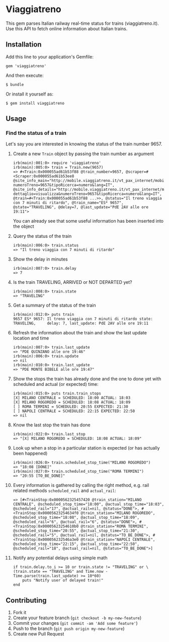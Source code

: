 # Viaggiatreno

<!-- [![Build Status](https://travis-ci.org/mbologna/viaggiatreno.svg)](https://travis-ci.org/mbologna/viaggiatreno)
[![Code Climate](https://codeclimate.com/repos/569a5314b23bff7a6c011fb0/badges/7a1d250d86b806acee6c/gpa.svg)](https://codeclimate.com/repos/569a5314b23bff7a6c011fb0/feed)
[![Test Coverage](https://codeclimate.com/repos/569a5314b23bff7a6c011fb0/badges/7a1d250d86b806acee6c/coverage.svg)](https://codeclimate.com/repos/569a5314b23bff7a6c011fb0/coverage)
[![Issue Count](https://codeclimate.com/repos/569a5314b23bff7a6c011fb0/badges/7a1d250d86b806acee6c/issue_count.svg)](https://codeclimate.com/repos/569a5314b23bff7a6c011fb0/feed) -->

This gem parses Italian railway real-time status for trains (viaggiatreno.it).
Use this API to fetch online information about Italian trains.

## Installation

Add this line to your application's Gemfile:

    gem 'viaggiatreno'

And then execute:

    $ bundle

Or install it yourself as:

    $ gem install viaggiatreno

## Usage

### Find the status of a train

Let's say you are interested in knowing the status of the train number 9657.

1. Create a new `Train` object by passing the train number as argument

    ```
    irb(main):001:0> require 'viaggiatreno'
    irb(main):005:0> train = Train.new(9657)
    => #<Train:0x000055ad61b53f88 @train_number=9657, @scraper=#<Scraper:0x000055ad61b53ee8 @site_info_main="http://mobile.viaggiatreno.it/vt_pax_internet/mobile/numero?numeroTreno=9657&tipoRicerca=numero&lang=IT", @site_info_details="http://mobile.viaggiatreno.it/vt_pax_internet/mobile/scheda?dettaglio=visualizza&numeroTreno=9657&tipoRicerca=numero&lang=IT", @train=#<Train:0x000055ad61b53f88 ...>>, @status="Il treno viaggia con 7 minuti di ritardo", @train_name="ES* 9657", @state="TRAVELING", @delay=7, @last_update="PdE 2AV alle ore 19:11">
    ```

    You can already see that some useful information has been inserted into the object

2. Query the status of the train

    ```
    irb(main):006:0> train.status
    => "Il treno viaggia con 7 minuti di ritardo"
    ```

3. Show the delay in minutes

    ```
    irb(main):007:0> train.delay
    => 7
    ```

4. Is the train TRAVELING, ARRIVED or NOT DEPARTED yet?

    ```
    irb(main):008:0> train.state
    => "TRAVELING"
    ```

5.  Get a summary of the status of the train

    ```
    irb(main):012:0> puts train
    9657 ES* 9657: Il treno viaggia con 7 minuti di ritardo state: TRAVELING,     delay: 7, last_update: PdE 2AV alle ore 19:11
    ```

6. Refresh the information about the train and show the last update location and time

    ```
    irb(main):007:0> train.last_update
    => "PDE QUINZANO alle ore 19:46"
    irb(main):006:0> train.update
    => nil
    irb(main):010:0> train.last_update
    => "PDE MONTE BIBELE alle ore 19:47"
    ```

7. Show the stops the train has already done and the one to done yet with scheduled and actual (or expected) time:

    ```
    irb(main):015:0> puts train.train_stops
    [X] MILANO CENTRALE = SCHEDULED: 18:00 ACTUAL: 18:03
    [X] MILANO ROGOREDO = SCHEDULED: 18:08 ACTUAL: 18:09
    [ ] ROMA TERMINI = SCHEDULED: 20:55 EXPECTED: 21:30
    [ ] NAPOLI CENTRALE = SCHEDULED: 22:15 EXPECTED: 22:50
    => nil
    ```

8. Know the last stop the train has done

    ```
    irb(main):022:0> train.last_stop
    => "[X] MILANO ROGOREDO = SCHEDULED: 18:08 ACTUAL: 18:09"
    ```

9. Look up when a stop in a particular station is expected (or has actually been happened)

    ```
    irb(main):026:0> train.scheduled_stop_time("MILANO ROGOREDO")
    => "18:08 [DONE]"
    irb(main):027:0> train.scheduled_stop_time("ROMA TERMINI")
    => "20:55 [TO_BE_DONE]"
    ```

10. Every information is gathered by calling the right method, e.g. rail related methods `scheduled_rail` and `actual_rail`:

    ```
    => [#<TrainStop:0x0000562325457420 @train_station="MILANO CENTRALE", @scheduled_stop_time="18:00", @actual_stop_time="18:03", @scheduled_rail="17", @actual_rail=nil, @status="DONE">, #<TrainStop:0x00005623254634f0 @train_station="MILANO ROGOREDO", @scheduled_stop_time="18:08", @actual_stop_time="18:09", @scheduled_rail="6", @actual_rail="6", @status="DONE">, #<TrainStop:0x00005623254610b0 @train_station="ROMA TERMINI", @scheduled_stop_time="20:55", @actual_stop_time="21:30", @scheduled_rail="5", @actual_rail=nil, @status="TO_BE_DONE">, #<TrainStop:0x000056232546a3e0 @train_station="NAPOLI CENTRALE", @scheduled_stop_time="22:15", @actual_stop_time="22:50", @scheduled_rail="18", @actual_rail=nil, @status="TO_BE_DONE">]
    ```

11. Notify any potential delays using simple math

    ```
    if train.delay.to_i >= 10 or train.state != "TRAVELING" or \
    (train.state == "TRAVELING" and Time.now - Time.parse(train.last_update) >= 10*60)
        puts "Notify user of delayed train!"
    end
    ```

## Contributing

1. Fork it
2. Create your feature branch (`git checkout -b my-new-feature`)
3. Commit your changes (`git commit -am 'Add some feature'`)
4. Push to the branch (`git push origin my-new-feature`)
5. Create new Pull Request
